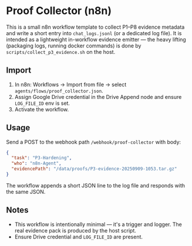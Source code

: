 # Proof Collector (n8n)

This is a small n8n workflow template to collect P1–P8 evidence metadata and write a short entry into `chat_logs.jsonl` (or a dedicated log file). It is intended as a lightweight in-workflow evidence emitter — the heavy lifting (packaging logs, running docker commands) is done by `scripts/collect_p3_evidence.sh` on the host.

Import
------
1. In n8n: Workflows → Import from file → select `agents/flows/proof_collector.json`.
2. Assign Google Drive credential in the Drive Append node and ensure `LOG_FILE_ID` env is set.
3. Activate the workflow.

Usage
-----
Send a POST to the webhook path `/webhook/proof-collector` with body:

```json
{
  "task": "P3-Hardening",
  "who": "n8n-Agent",
  "evidencePath": "/data/proofs/P3-evidence-20250909-1053.tar.gz"
}
```

The workflow appends a short JSON line to the log file and responds with the same JSON.

Notes
-----
- This workflow is intentionally minimal — it's a trigger and logger. The real evidence pack is produced by the host script.
- Ensure Drive credential and `LOG_FILE_ID` are present.
